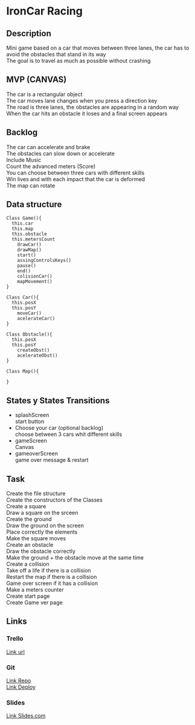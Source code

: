 # IronCar Racing 

## Description

Mini game based on a car that moves between three lanes, the car has to avoid the obstacles that stand in its way  
The goal is to travel as much as possible without crashing  


## MVP (CANVAS)

The car is a rectangular object  
The car moves lane changes when you press a direction key  
The road is three lanes, the obstacles are appearing in a random way  
When the car hits an obstacle it loses and a final screen appears  


## Backlog

The car can accelerate and brake  
The obstacles can slow down or accelerate  
Include Music  
Count the advanced meters (Score)  
You can choose between three cars with different skills  
Win lives and with each impact that the car is deformed  
The map can rotate  



## Data structure


    Class Game(){  
      this.car  
      this.map  
      this.obstacle  
      this.metersCount  
        drawCar()  
        drawMap()  
        start()  
        assingControlsKeys()  
        pause()  
        end()  
        colisionCar()  
        mapMovement()  
    }  
  
    Class Car(){  
      this.posX  
      this.posY  
        moveCar()  
        acelerateCar()  
    }  

    Class Obstacle(){  
      this.posX  
      this.posY  
        createObst()  
        acelerateObst()  
    }  

    Class Map(){  
  
    }  



## States y States Transitions

- splashScreen  
  start button  
- Choose your car (optional backlog)  
  choose between 3 cars whit different skills  
- gameScreen  
  Canvas  
- gameoverScreen  
  game over message & restart  


## Task  

Create the file structure  
Create the constructors of the Classes  
Create a square  
Draw a square on the srceen  
Create the ground  
Draw the ground on the screen  
Place correctly the elements  
Make the square moves  
Create an obstacle  
Draw the obstacle correctly  
Make the ground + the obstacle move at the same time  
Create a collision  
Take off a life if there is a collision  
Restart the map if there is a collision  
Game over screen if it has a collision  
Make a meters counter  
Create start page  
Create Game ver page  

## Links

### Trello

[Link url](https://trello.com/b/NP7laq7b/ironcar-racing)


### Git

[Link Repo](https://github.com/Mauricio-xxi/iron-car-racing)  
[Link Deploy](https://mauricio-xxi.github.io/iron-car-racing/)


### Slides

[Link Slides.com](https://slides.com/mauriciocamacho/deck/live#/3/)

